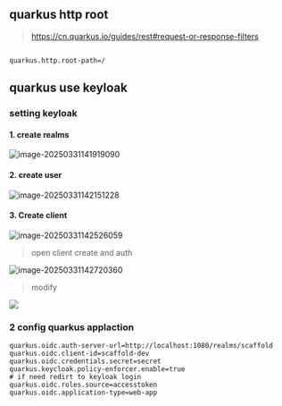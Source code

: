 ## quarkus http root
>  https://cn.quarkus.io/guides/rest#request-or-response-filters
```properties

quarkus.http.root-path=/
```

## quarkus use keyloak

### setting keyloak

#### 1. create realms

![image-20250331141919090](/Users/carl/workspace/backend/Infrastructure/doc/image/keyloak-create-realms-1.png)

#### 2. create user

![image-20250331142151228](/Users/carl/workspace/backend/Infrastructure/doc/image/keyloak-create-user1.png)

#### 3. Create client

![image-20250331142526059](/Users/carl/workspace/backend/Infrastructure/doc/image/keyloak-create-client-1.png)

> open client create and auth

![image-20250331142720360](/Users/carl/workspace/backend/Infrastructure/doc/image/keyloak-create-client-2.png)

> modify

![](/Users/carl/workspace/backend/Infrastructure/doc/image/image-20250331142828932.png)

### 2 config quarkus applaction

```properties
quarkus.oidc.auth-server-url=http://localhost:1080/realms/scaffold
quarkus.oidc.client-id=scaffold-dev
quarkus.oidc.credentials.secret=secret
quarkus.keycloak.policy-enforcer.enable=true
# if need redirt to keyloak login 
quarkus.oidc.roles.source=accesstoken
quarkus.oidc.application-type=web-app

```

